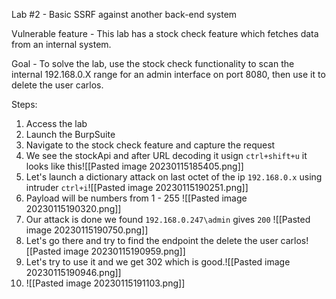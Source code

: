 Lab #2 - Basic SSRF against another back-end system

Vulnerable feature -  This lab has a stock check feature which fetches data from an internal system. 

Goal - To solve the lab, use the stock check functionality to scan the internal 192.168.0.X range for an admin interface on port 8080, then use it to delete the user carlos. 

Steps: 

1. Access the lab
2. Launch the BurpSuite
3. Navigate to the stock check feature and capture the request
4. We see the stockApi and after URL decoding it usign `ctrl+shift+u` it looks like this![[Pasted image 20230115185405.png]]
5. Let's launch a dictionary attack on last octet of the ip `192.168.0.x` using intruder `ctrl+i`![[Pasted image 20230115190251.png]]
6. Payload will be numbers from 1 - 255 ![[Pasted image 20230115190320.png]]
7. Our attack is done we found `192.168.0.247\admin` gives `200` ![[Pasted image 20230115190750.png]]
8. Let's go there and try to find the endpoint the delete the user carlos![[Pasted image 20230115190959.png]]
9. Let's try to use it and we get 302 which is good.![[Pasted image 20230115190946.png]]
10. ![[Pasted image 20230115191103.png]]

